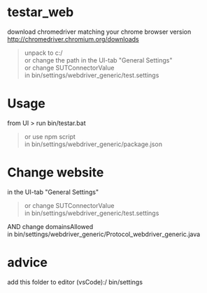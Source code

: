 # testar_web

download chromedriver matching your chrome browser version
http://chromedriver.chromium.org/downloads
> unpack to c:/\
> or change the path in the UI-tab "General Settings"\
> or change SUTConnectorValue\
in bin/settings/webdriver_generic/test.settings

# Usage
from UI > run bin/testar.bat
> or use npm script\
in bin/settings/webdriver_generic/package.json

# Change website
in the UI-tab "General Settings"
> or change SUTConnectorValue\
in bin/settings/webdriver_generic/test.settings
>
AND change domainsAllowed\
in bin/settings/webdriver_generic/Protocol_webdriver_generic.java

# advice
add this folder to editor (vsCode):/
bin/settings
